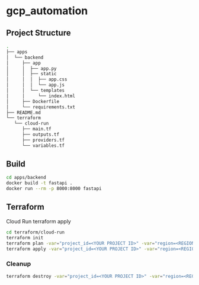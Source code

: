 # gcp_automation

## Project Structure
```bash
.
├── apps
│  └── backend
│     ├── app
│     │  ├── app.py
│     │  ├── static
│     │  │  ├── app.css
│     │  │  └── app.js
│     │  └── templates
│     │     └── index.html
│     ├── Dockerfile
│     └── requirements.txt
├── README.md
└── terraform
   └── cloud-run
      ├── main.tf
      ├── outputs.tf
      ├── providers.tf
      └── variables.tf
```

## Build
```bash
cd apps/backend
docker build -t fastapi .
docker run --rm -p 8000:8000 fastapi
```

## Terraform

Cloud Run terraform apply

```bash
cd terraform/cloud-run
terraform init
terraform plan -var="project_id=<YOUR PROJECT ID>" -var="region=<REGION>"
terraform apply -var="project_id=<YOUR PROJECT ID>" -var="region=<REGION>"
```

### Cleanup 

```bash
terraform destroy -var="project_id=<YOUR PROJECT ID>" -var="region=<REGION>"
```
